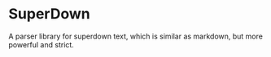 # SuperDown
A parser library for superdown text, which is similar as markdown, but more powerful and strict.

